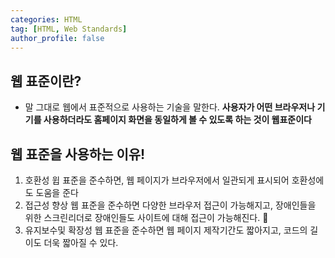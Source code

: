 ```yaml
---
categories: HTML
tag: [HTML, Web Standards]
author_profile: false
---
```


## 웹 표준이란?

- 말 그대로 웹에서 표준적으로 사용하는 기술을 말한다. <strong>사용자가 어떤 브라우저나 기기를 사용하더라도 홈페이지 화면을 동일하게 볼 수 있도록 하는 것이 웹표준이다</strong>

## 웹 표준을 사용하는 이유!

1. 호환성
   윕 표준을 준수하면, 웹 페이지가 브라우저에서 일관되게 표시되어 호환성에도 도움을 준다
   <br>
2. 접근성 향상
   웹 표준을 준수하면 다양한 브라우저 접근이 가능해지고, 장애인들을 위한 스크린리더로 장애인들도 사이트에 대해 접근이 가능해진다. 📣
   <br>
3. 유지보수및 확장성
   웹 표준을 준수하면 웹 페이지 제작기간도 짧아지고, 코드의 길이도 더욱 짧아질 수 있다.
